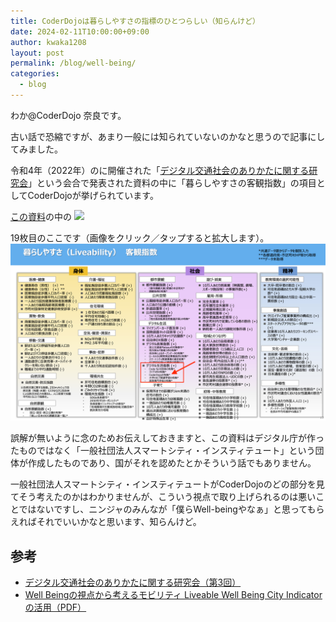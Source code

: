 ```yaml
---
title: CoderDojoは暮らしやすさの指標のひとつらしい（知らんけど）
date: 2024-02-11T10:00:00+09:00
author: kwaka1208
layout: post
permalink: /blog/well-being/
categories:
  - blog
---
```

わか@CoderDojo 奈良です。

古い話で恐縮ですが、あまり一般には知られていないのかなと思うので記事にしてみました。

令和4年（2022年）のに開催された「[デジタル交通社会のありかたに関する研究会](https://www.digital.go.jp/councils/digital-transportation-society/e617a8c6-f884-4fad-b27f-cc1cbba04982)」という会合で発表された資料の中に「暮らしやすさの客観指数」の項目としてCoderDojoが挙げられています。


[この資料](https://www.digital.go.jp/assets/contents/node/basic_page/field_ref_resources/e617a8c6-f884-4fad-b27f-cc1cbba04982/cbd2794a/20220517_meeting_mobility_outline_05.pdf)の中の
![](/assets/images/2024/02/cover.png)

19枚目のここです（画像をクリック／タップすると拡大します）。
[![](/assets/images/2024/02/p19.png)](/assets/images/2024/02/p19.png)

誤解が無いように念のためお伝えしておきますと、この資料はデジタル庁が作ったものではなく「一般社団法人スマートシティ・インスティテュート」という団体が作成したものであり、国がそれを認めたとかそういう話でもありません。

一般社団法人スマートシティ・インスティテュートがCoderDojoのどの部分を見てそう考えたのかはわかりませんが、こういう視点で取り上げられるのは悪いことではないですし、ニンジャのみんなが「僕らWell-beingやなぁ」と思ってもらえればそれでいいかなと思います、知らんけど。

## 参考
- [デジタル交通社会のありかたに関する研究会（第3回）](https://www.digital.go.jp/councils/digital-transportation-society/e617a8c6-f884-4fad-b27f-cc1cbba04982)
- [Well Beingの視点から考えるモビリティ Liveable Well Being City Indicatorの活用（PDF）](https://www.digital.go.jp/assets/contents/node/basic_page/field_ref_resources/e617a8c6-f884-4fad-b27f-cc1cbba04982/cbd2794a/20220517_meeting_mobility_outline_05.pdf)